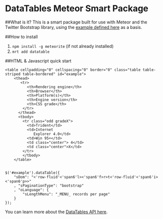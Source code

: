 DataTables Meteor Smart Package
====================

##What is it?
This is a smart package built for use with Meteor and the Twitter Bootstrap library, using the [example defined here](http://datatables.net/blog/Twitter_Bootstrap_2) as a basis.

##How to install
1. `npm install -g meteorite` (if not already installed)
2. `mrt add datatable`

##HTML & Javascript quick start
    
    <table cellpadding="0" cellspacing="0" border="0" class="table table-striped table-bordered" id="example">
        <thead>
           <tr>
              <th>Rendering engine</th>
              <th>Browser</th>
              <th>Platform(s)</th>
              <th>Engine version</th>
              <th>CSS grade</th>
            </tr>
          </thead>
          <tbody>
            <tr class="odd gradeX">
              <td>Trident</td>
              <td>Internet
                 Explorer 4.0</td>
              <td>Win 95+</td>
              <td class="center"> 4</td>
              <td class="center">X</td>
            </tr>
            </tbody>
        </table>

##

    $('#example').dataTable({
        "sDom": "<'row-fluid'<'span6'l><'span6'f>r>t<'row-fluid'<'span6'i><'span6'p>>"
        , "sPaginationType": "bootstrap"
        , "oLanguage": {
            "sLengthMenu": "_MENU_ records per page"
        }
    });

You can learn more about the [DataTables API here](http://datatables.net/index).
